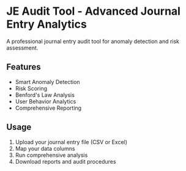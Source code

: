 # JE Audit Tool - Advanced Journal Entry Analytics

A professional journal entry audit tool for anomaly detection and risk assessment.

## Features
- Smart Anomaly Detection
- Risk Scoring
- Benford's Law Analysis
- User Behavior Analytics
- Comprehensive Reporting

## Usage
1. Upload your journal entry file (CSV or Excel)
2. Map your data columns
3. Run comprehensive analysis
4. Download reports and audit procedures
